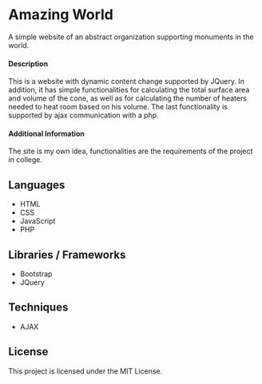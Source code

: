 # Amazing World
A simple website of an abstract organization supporting monuments in the world.

#### Description
This is a website with dynamic content change supported by JQuery. In addition, it has simple functionalities for calculating the total surface area and volume of the cone, as well as for calculating the number of heaters needed to heat room based on his volume. The last functionality is supported by ajax communication with a php.

#### Additional Information
The site is my own idea, functionalities are the requirements of the project in college.

## Languages
* HTML
* CSS
* JavaScript
* PHP

## Libraries / Frameworks
* Bootstrap
* JQuery

## Techniques
* AJAX

## License
This project is licensed under the MIT License.
